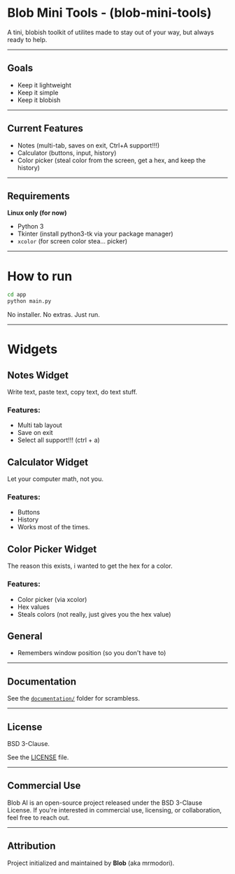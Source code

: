# Blob Mini Tools - (blob-mini-tools)

A tini, blobish toolkit of utilites made to stay out of your way, but always ready to help.

---

## Goals

- Keep it lightweight
- Keep it simple
- Keep it blobish

---

## Current Features

- Notes (multi-tab, saves on exit, Ctrl+A support!!!)
- Calculator (buttons, input, history)
- Color picker (steal color from the screen, get a hex, and keep the history)

---

## Requirements

**Linux only (for now)**
- Python 3
- Tkinter (install python3-tk via your package manager)
- `xcolor` (for screen color stea... picker)

---

# How to run

```bash
cd app
python main.py
```

No installer. No extras. Just run.

---

# Widgets

## Notes Widget

Write text, paste text, copy text, do text stuff.

### Features:
- Multi tab layout
- Save on exit
- Select all support!!! (ctrl + a)

## Calculator Widget

Let your computer math, not you.

### Features:
- Buttons
- History
- Works most of the times.

## Color Picker Widget

The reason this exists, i wanted to get the hex for a color.

### Features:
- Color picker (via xcolor)
- Hex values
- Steals colors (not really, just gives you the hex value)

## General

- Remembers window position (so you don't have to)

---

## Documentation

See the [`documentation/`](documentation/) folder for scrambless.

---

## License

BSD 3-Clause.

See the [LICENSE](LICENSE) file.

---

## Commercial Use

Blob AI is an open-source project released under the BSD 3-Clause License.
If you're interested in commercial use, licensing, or collaboration, feel free to reach out.

---

## Attribution

Project initialized and maintained by **Blob** (aka mrmodori).

